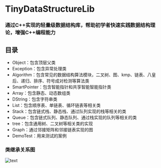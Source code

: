 # TinyDataStructureLib

### 通过C++实现的轻量级数据结构库，帮助初学者快速实践数据结构理论，增强C++编程能力

## 目录

* Object：包含顶层父类
* Exception：包含异常处理类
* Algorithm：包含常见的数据结构算法模块，二叉树、图、kmp、链表、八皇后、递归、排序、符号成对检测等算法类
* SmartPointer：包含智能指针和共享智能智能指针类
* Array：包含静态、动态数组类
* DString：包含字符串类
* List：包含顺序表、单链表、循环链表等相关类
* Stack：包含链式栈、静态栈、通过队列实现的栈等相关的类
* Queue：包含链式队列、静态队列、通过栈实现的队列等相关的类
* tree：包含通用树、二叉树等相关类的实现
* Graph：通过邻接矩阵和邻接链表实现的图
* DemoTest：用来测试的案例

### 类继承关系图
![text](https://github.com/dadatuYHD/TinyDataStructureLib/blob/master/Picture/Object.png?raw=true)







